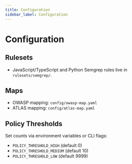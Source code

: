 ```yaml
---
title: Configuration
sidebar_label: Configuration
---
```


# Configuration

## Rulesets

- JavaScript/TypeScript and Python Semgrep rules live in `rulesets/semgrep/`.

## Maps

- OWASP mapping: `config/owasp-map.yaml`
- ATLAS mapping: `config/atlas-map.yaml`

## Policy Thresholds

Set counts via environment variables or CLI flags:

- `POLICY_THRESHOLD_HIGH` (default 0)
- `POLICY_THRESHOLD_MEDIUM` (default 10)
- `POLICY_THRESHOLD_LOW` (default 9999)
